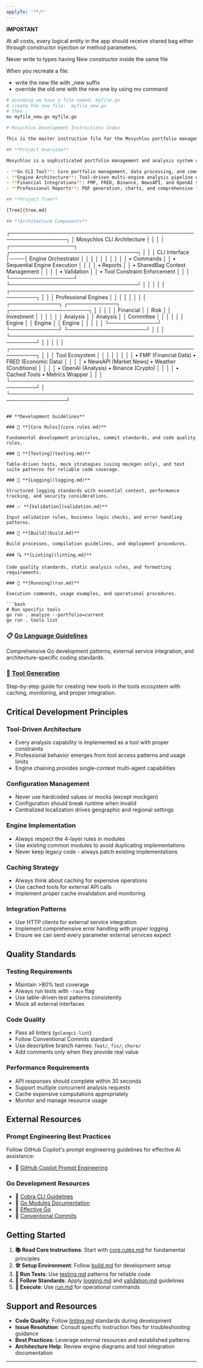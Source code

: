 ```yaml
---
applyTo: '**/*'
---
```


**IMPORTANT**

At all costs, every logical entity in the app should receive shared bag either through constructor injection or method parameters.

Never write to types having New constructor inside the same file

When you recreate a file:

- write the new file with \_new suffix
- override the old one with the new one by using mv command

```bash
# assuming we have a file named: myfile.go
# create the new file:  myfile_new.go
# then :
mv myfile_new.go myfile.go

# Mosychlos Development Instructions Index

This is the master instruction file for the Mosychlos portfolio management system. It provides comprehensive guidelines for Go CLI development with institutional-grade financial analysis capabilities.

## **Project Overview**

Mosychlos is a sophisticated portfolio management and analysis system comprising:

- **Go CLI Tool**: Core portfolio management, data processing, and command-line interface
- **Engine Architecture**: Tool-driven multi-engine analysis pipeline with professional roles
- **Financial Integrations**: FMP, FRED, Binance, NewsAPI, and OpenAI services
- **Professional Reports**: PDF generation, charts, and comprehensive financial analysis

## **Project Tree**

[Tree](tree.md)

## **Architecture Components**

```

┌─────────────────────────────────────────────────────────────────┐
│ Mosychlos CLI Architecture │
│ │
│ ┌─────────────────┐ ┌──────────────────────────────────┐ │
│ │ CLI Interface │────│ Engine Orchestrator │ │
│ │ │ │ │ │
│ │ • Commands │ │ • Sequential Engine Execution │ │
│ │ • Reports │ │ • SharedBag Context Management │ │
│ │ • Validation │ │ • Tool Constraint Enforcement │ │
│ └─────────────────┘ └──────────────────────────────────┘ │
│ │ │
│ ┌─────────────────────────────────────────────────────────┐ │
│ │ Professional Engines │ │
│ │ │ │
│ │ ┌─────────────┐ ┌─────────────┐ ┌─────────────────────┐ │ │
│ │ │ Financial │ │ Risk │ │ Investment │ │ │
│ │ │ Analysis │ │ Analysis │ │ Committee │ │ │
│ │ │ Engine │ │ Engine │ │ Engine │ │ │
│ │ └─────────────┘ └─────────────┘ └─────────────────────┘ │ │
│ └─────────────────────────────────────────────────────────┘ │
│ │ │
│ ┌─────────────────────────────────────────────────────────┐ │
│ │ Tool Ecosystem │ │
│ │ │ │
│ │ • FMP (Financial Data) • FRED (Economic Data) │ │
│ │ • NewsAPI (Market News) • Weather (Conditions) │ │
│ │ • OpenAI (Analysis) • Binance (Crypto) │ │
│ │ • Cached Tools • Metrics Wrapper │ │
│ └─────────────────────────────────────────────────────────┘ │
└─────────────────────────────────────────────────────────────────┘

````

## **Development Guidelines**

### 🔧 **[Core Rules](core.rules.md)**

Fundamental development principles, commit standards, and code quality rules.

### 🧪 **[Testing](testing.md)**

Table-driven tests, mock strategies (using mockgen only), and test suite patterns for reliable code coverage.

### 📝 **[Logging](logging.md)**

Structured logging standards with essential context, performance tracking, and security considerations.

### ✅ **[Validation](validation.md)**

Input validation rules, business logic checks, and error handling patterns.

### 🔨 **[Build](build.md)**

Build processes, compilation guidelines, and deployment procedures.

### 🔍 **[Linting](linting.md)**

Code quality standards, static analysis rules, and formatting requirements.

### 🚀 **[Running](run.md)**

Execution commands, usage examples, and operational procedures.

```bash
# Run specific tools
go run . analyze --portfolio=current
go run . tools list
````

### 📋 **[Go Language Guidelines](golang.instructions.md)**

Comprehensive Go development patterns, external service integration, and architecture-specific coding standards.

### 🔧 **[Tool Generation](tool-generation.md)**

Step-by-step guide for creating new tools in the tools ecosystem with caching, monitoring, and proper integration.

## **Critical Development Principles**

### **Tool-Driven Architecture**

- Every analysis capability is implemented as a tool with proper constraints
- Professional behavior emerges from tool access patterns and usage limits
- Engine chaining provides single-context multi-agent capabilities

### **Configuration Management**

- Never use hardcoded values or mocks (except mockgen)
- Configuration should break runtime when invalid
- Centralized localization drives geographic and regional settings

### **Engine Implementation**

- Always respect the 4-layer rules in modules
- Use existing common modules to avoid duplicating implementations
- Never keep legacy code - always patch existing implementations

### **Caching Strategy**

- Always think about caching for expensive operations
- Use cached tools for external API calls
- Implement proper cache invalidation and monitoring

### **Integration Patterns**

- Use HTTP clients for external service integration
- Implement comprehensive error handling with proper logging
- Ensure we can send every parameter external services expect

## **Quality Standards**

### **Testing Requirements**

- Maintain >80% test coverage
- Always run tests with `-race` flag
- Use table-driven test patterns consistently
- Mock all external interfaces

### **Code Quality**

- Pass all linters (`golangci-lint`)
- Follow Conventional Commits standard
- Use descriptive branch names: `feat/`, `fix/`, `chore/`
- Add comments only when they provide real value

### **Performance Requirements**

- API responses should complete within 30 seconds
- Support multiple concurrent analysis requests
- Cache expensive computations appropriately
- Monitor and manage resource usage

## **External Resources**

### **Prompt Engineering Best Practices**

Follow GitHub Copilot's prompt engineering guidelines for effective AI assistance:

- 📖 [GitHub Copilot Prompt Engineering](https://docs.github.com/en/copilot/concepts/prompt-engineering)

### **Go Development Resources**

- 📘 [Cobra CLI Guidelines](https://github.com/spf13/cobra/blob/master/docs/_index.md)
- 📘 [Go Modules Documentation](https://blog.golang.org/using-go-modules)
- 📘 [Effective Go](https://golang.org/doc/effective_go.html)
- 📘 [Conventional Commits](https://www.conventionalcommits.org/)

## **Getting Started**

1. **📚 Read Core Instructions**: Start with [core.rules.md](core.rules.md) for fundamental principles
2. **🛠️ Setup Environment**: Follow [build.md](build.md) for development setup
3. **🧪 Run Tests**: Use [testing.md](testing.md) patterns for reliable code
4. **📝 Follow Standards**: Apply [logging.md](logging.md) and [validation.md](validation.md) guidelines
5. **🚀 Execute**: Use [run.md](run.md) for operational commands

## **Support and Resources**

- **Code Quality**: Follow [linting.md](linting.md) standards during development
- **Issue Resolution**: Consult specific instruction files for troubleshooting guidance
- **Best Practices**: Leverage external resources and established patterns
- **Architecture Help**: Review engine diagrams and tool integration documentation

---
